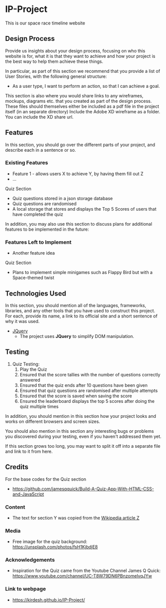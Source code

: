 # IP-Project
This is our space race timeline website

 
## Design Process
 
Provide us insights about your design process, focusing on who this website is for, what it is that they want to achieve and how your project is the best way to help them achieve these things.

In particular, as part of this section we recommend that you provide a list of User Stories, with the following general structure:
- As a user type, I want to perform an action, so that I can achieve a goal.

This section is also where you would share links to any wireframes, mockups, diagrams etc. that you created as part of the design process. 
These files should themselves either be included as a pdf file in the project itself (in an separate directory)
Include the Adobe XD wireframe as a folder. You can include the XD share url. 

## Features

In this section, you should go over the different parts of your project, and describe each in a sentence or so.
 
### Existing Features
- Feature 1 - allows users X to achieve Y, by having them fill out Z
- ...

Quiz Section
- Quiz questions stored in a json storage database
- Quiz questions are randomised
- A local storage that stores and displays the Top 5 Scores of users that have completed the quiz

In addition, you may also use this section to discuss plans for additional features to be implemented in the future:

### Features Left to Implement
- Another feature idea

Quiz Section
- Plans to implement simple minigames such as Flappy Bird but with a Space-themed twist

## Technologies Used

In this section, you should mention all of the languages, frameworks, libraries, and any other tools that you have used to construct this project. For each, provide its name, a link to its official site and a short sentence of why it was used.

- [JQuery](https://jquery.com)
    - The project uses **JQuery** to simplify DOM manipulation.


## Testing
1. Quiz Testing:
    1. Play the Quiz
    2. Ensured that the score tallies with the number of questions correctly answered
    3. Ensured that the quiz ends after 10 questions have been given
    4. Ensured that quiz questions are randomised after multiple attempts
    5. Ensured that the score is saved when saving the score
    6. Ensured the leaderboard displays the top 5 scores after doing the quiz multiple times
    


In addition, you should mention in this section how your project looks and works on different browsers and screen sizes.

You should also mention in this section any interesting bugs or problems you discovered during your testing, even if you haven't addressed them yet.

If this section grows too long, you may want to split it off into a separate file and link to it from here.

## Credits
For the base codes for the Quiz section 
- https://github.com/jamesqquick/Build-A-Quiz-App-With-HTML-CSS-and-JavaScript

### Content
- The text for section Y was copied from the [Wikipedia article Z](https://en.wikipedia.org/wiki/Z)

### Media
- Free image for the quiz background: https://unsplash.com/photos/fsH1KjbdjE8

### Acknowledgements

- Inspiration for the Quiz came from the Youtube Channel James Q Quick: https://www.youtube.com/channel/UC-T8W79DN6PBnzomelvqJYw

### Link to webpage

-  https://kirdesh.github.io/IP-Project/

